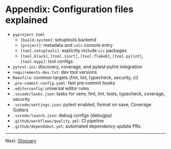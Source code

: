 # Appendix: Configuration files explained

- `pyproject.toml`
  - `[build-system]`: setuptools backend
  - `[project]`: metadata and `calc` console entry
  - `[tool.setuptools]`: explicitly include `src` packages
  - `[tool.black]`, `[tool.isort]`, `[tool.flake8]`, `[tool.pylint]`, `[tool.mypy]`: tool configs
- `pytest.ini`: discovery, coverage, and pytest‑pylint integration
- `requirements-dev.txt`: dev tool versions
- `Makefile`: common targets (fmt, lint, typecheck, security, ci)
- `.pre-commit-config.yaml`: fast pre‑commit hooks
- `.editorconfig`: universal editor rules
- `.vscode/tasks.json`: tasks for venv, fmt, lint, tests, typecheck, coverage, security
- `.vscode/settings.json`: pytest enabled, format on save, Coverage Gutters
- `.vscode/launch.json`: debug configs (debugpy)
- `.github/workflows/quality.yml`: CI pipeline
- `.github/dependabot.yml`: automated dependency update PRs

---

Next: [Glossary](./glossary.md)
